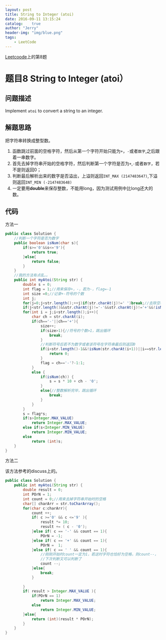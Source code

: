 ```yaml
---
layout: post
title: String to Integer (atoi)
date: 2016-09-11 13:15:24
catalog:    true
author: "Jerry"
header-img: "img/blue.png"
tags: 
    - LeetCode
---
```


[Leetcoode](https://leetcode.com/problemset/algorithms/)上的第8题

# 题目8 String to Integer (atoi）
## 问题描述

Implement `atoi` to convert a string to an integer.

## 解题思路

把字符串转换成整型数。

1. 函数跳过前面的空格字符，然后从第一个字符开始只能为`+`，`-`或者`数字`,之后跟着一串数字。
2. 首先去掉字符串开始的空格字符，然后判断第一个字符是否为`+`,`-`或者`数字`，若不是则返回0；
3. 判断最后解析出来的数字是否溢出，上溢则返回`INT_MAX (2147483647)`,下溢则返回`INT_MIN (-2147483648)`
4. 一定要用**double**来保存整数，不能用long，因为测试用例中比long还大的数。


## 代码

方法一

```java
public class Solution {
    //判断一个字符是否为数字
    public boolean isNum(char s){
        if(s>='0'&&s<='9'){
            return true;
        }else{
            return false;
        }
    }
    //我的方法有点乱。。
    public int myAtoi(String str) {
        double s = 0;
        int flag = 1;//用来保存+，-，若为-，flag=-1
        int size =0;//记录+-符号的个数
        int j;
        for(j=0;j<str.length();++j)if(str.charAt(j)!=' ')break;//去除空格
        if(j<str.length()&&str.charAt(j)!='-'&&str.charAt(j)!='+'&&!isNum(str.charAt(j)))return 0;//不满足条件2直接返回0
        for(int i = j;i<str.length();i++){
            char ch = str.charAt(i);
            if(ch=='-'||ch=='+'){
                size++;
                if(size>1){//符号的个数>1，跳出循环
                    break;
                }
                //判断符号后若不为数字或者该符号在字符串最后则返回0                
                if(i<str.length()-1&&!isNum(str.charAt(i+1))||i==str.length()-1) {
                    return 0;
                }
                flag = ch=='-'?-1:1;
            }
            else {
                if(isNum(ch)) {
                    s = s * 10 + ch - '0';
                }
                else{//整数解析完毕，跳出循环
                    break;
                }
            }
        }
        s = flag*s;
        if(s>Integer.MAX_VALUE)
            return Integer.MAX_VALUE;
        else if(s<Integer.MIN_VALUE)
            return Integer.MIN_VALUE;
        else
            return (int)s;
    }
}
```

方法二

该方法参考的discuss上的。

```java
public class Solution {
    public int myAtoi(String str) {
        double result = 0;
        int POrN = 1;
        int count = 0;//用来去掉字符串开始时的空格
        char[] charArr = str.toCharArray();
        for(char c:charArr){
            count ++;
            if( c >='0' && c <='9' ){
                result *= 10;
                result += ( c - '0');
            }else if( c == '-' && count == 1){
                POrN = -1;
            }else if( c == '+' && count == 1){
                POrN =  1;
            }else if( c == ' ' && count == 1){
                //刚刚开始时count一定为1，若这时字符也恰好为空格，则count--，
                //下次判断又可以判断了
                count --;
            }else{
                break;
            }
            
        }
        if( result > Integer.MAX_VALUE ){
            if(POrN == 1)
                return Integer.MAX_VALUE;
            else
                return Integer.MIN_VALUE;
        }else{
            return (int)(result * POrN);
        }
    }
}
```


